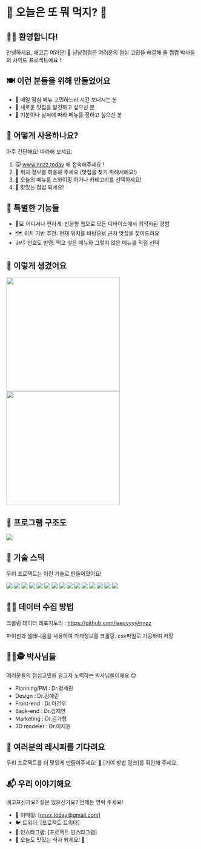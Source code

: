 # 🍱 오늘은 또 뭐 먹지? 🍱
## 🌈✨ 환영합니다!
안녕하세요, 배고픈 여러분! 🤗 냠냠쩝쩝은 여러분의 점심 고민을 해결해 줄 쩝쩝 박사들의 사이드 프로젝트에요 !

## 🍽️ 이런 분들을 위해 만들었어요
- 🤔 매일 점심 메뉴 고민하느라 시간 보내시는 분
- 🍛 새로운 맛집을 발견하고 싶으신 분
- 🎲 기분이나 날씨에 따라 메뉴를 정하고 싶으신 분
  
## 🚀 어떻게 사용하나요?
아주 간단해요! 따라해 보세요:

1. 🐱 www.nnzz.today 에 접속해주세요 !
2. 🐶 위치 정보를 허용해 주세요 (맛집을 찾기 위해서예요!)
3. 🐰 오늘의 메뉴를 스와이핑 하거나 카테고리를 선택하세요!
4. 🎉 맛있는 점심 되세요!
   
## 🌟 특별한 기능들
- 📱💻 어디서나 편하게: 반응형 웹으로 모든 디바이스에서 최적화된 경험
- 🗺️ 위치 기반 추천: 현재 위치를 바탕으로 근처 맛집을 찾아드려요
- 👍👎 선호도 반영: 먹고 싶은 메뉴와 그렇지 않은 메뉴를 직접 선택
  
## 📸 이렇게 생겼어요
<img src="https://github.com/user-attachments/assets/61341708-9cd9-4840-bcd4-1ba2ab544483" width="300px">
<img src="https://github.com/user-attachments/assets/ef31fe6e-b237-4b91-a07a-90f76d95faf4" width="300px">

## 📌 프로그램 구조도
<img src="https://github.com/user-attachments/assets/65ba7ca8-f01c-487b-9363-eff79a92f507">


## 🔧 기술 스택
우리 프로젝트는 이런 기술로 만들어졌어요!
<div align=left>
  <img src="https://img.shields.io/badge/java 17-3670A0?style=for-the-badge&logo=&logoColor=ffdd54" />
  <img src="https://img.shields.io/badge/springboot 3.3.4-6DB33F.svg?style=for-the-badge&logo=springboot&logoColor=white" />
  <img src="https://img.shields.io/badge/spring security-6DB33F.svg?style=for-the-badge&logo=spring&logoColor=white" />
  <img src="https://img.shields.io/badge/mybatis-FF9E0F.svg?style=for-the-badge&logo=&logoColor=white" />
  <img src="https://img.shields.io/badge/spring scheduler-6DB33F.svg?style=for-the-badge&logo=spring&logoColor=white" />
  <img src="https://img.shields.io/badge/gradle-02303A?style=for-the-badge&logo=gradle&logoColor=white">
  <img src="https://img.shields.io/badge/postgresql-4169E1?style=for-the-badge&logo=postgresql&logoColor=white">
  
  <img src="https://img.shields.io/badge/python-3776AB?style=for-the-badge&logo=python&logoColor=white">
  <img src="https://img.shields.io/badge/selenium-43B02A?style=for-the-badge&logo=selenium&logoColor=white">
  <img src="https://img.shields.io/badge/swagger-85EA2D?style=for-the-badge&logo=swagger&logoColor=white">
  <img src="https://img.shields.io/badge/amazon ec2-FF9900?style=for-the-badge&logo=amazonec2&logoColor=white">
  <img src="https://img.shields.io/badge/amazon rds-527FFF?style=for-the-badge&logo=amazonrds&logoColor=white">
  <img src="https://img.shields.io/badge/caddy-1F88C0?style=for-the-badge&logo=caddy&logoColor=white">
  <img src="https://img.shields.io/badge/slack-4A154B?style=for-the-badge&logo=slack&logoColor=white">
  <img src="https://img.shields.io/badge/notion-000000?style=for-the-badge&logo=notion&logoColor=white">
</div>


## 👩‍💻 데이터 수집 방법
크롤링 데이터 레포지토리 : https://github.com/jaeyyyyy/nnzz

파이썬과 셀레니움을 사용하여 가게정보를 크롤링. csv파일로 가공하여 저장

## 🕵️‍♀️🕵️ 박사님들
여러분들의 점심고민을 덜고자 노력하는 박사님들이에요 😊

- Planning/PM : Dr.정세진
- Design : Dr.김예린
- Front-end : Dr.이건우
- Back-end : Dr.김재연
- Marketing : Dr.김가형
- 3D modeler : Dr.이지원
  
## 🍳 여러분의 레시피를 기다려요
우리 프로젝트를 더 맛있게 만들어주세요! 🤗 [기여 방법 링크]를 확인해 주세요.

## 📬 우리 이야기해요
배고프신가요? 질문 있으신가요? 언제든 연락 주세요!

- 📧 이메일: [nnzz.today@gmail.com]
- 🐦 트위터: [프로젝트 트위터]
- 📸 인스타그램: [프로젝트 인스타그램]
- 🍕 오늘도 맛있는 식사 되세요! 🌮
